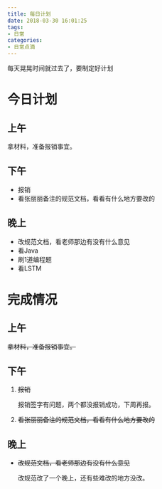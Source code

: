 ```yaml
---
title: 每日计划
date: 2018-03-30 16:01:25
tags:
- 日常
categories:
- 日常点滴
---
```

每天晃晃时间就过去了，要制定好计划

# 今日计划
## 上午
拿材料，准备报销事宜。
## 下午
+ 报销
+ 看张丽丽备注的规范文档，看看有什么地方要改的
## 晚上
+ 改规范文档，看老师那边有没有什么意见
+ 看Java
+ 刷1道编程题
+ 看LSTM

# 完成情况
## 上午
~~拿材料，准备报销事宜。~~
## 下午
1. ~~报销~~

    报销签字有问题，两个都没报销成功，下周再报。

2. ~~看张丽丽备注的规范文档，看看有什么地方要改的~~

## 晚上
+ ~~改规范文档，看老师那边有没有什么意见~~

    改规范改了一个晚上，还有些难改的地方没改。
